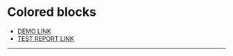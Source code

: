 # Colored blocks
 - [DEMO LINK](https://HaidaiAndrii.github.io/layout_colored-blocks/)
 - [TEST REPORT LINK](https://HaidaiAndrii.github.io/layout_colored-blocks/report/html_report/)

___


